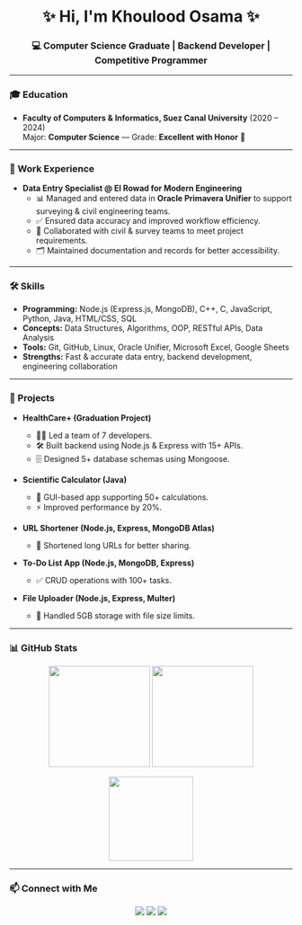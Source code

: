 <h1 align="center">✨ Hi, I'm Khoulood Osama ✨</h1>
<h3 align="center">💻 Computer Science Graduate | Backend Developer | Competitive Programmer</h3>

---

### 🎓 Education
- **Faculty of Computers & Informatics, Suez Canal University** (2020 – 2024)  
  Major: **Computer Science** — Grade: **Excellent with Honor** 🏅  

---

### 💼 Work Experience
- **Data Entry Specialist @ El Rowad for Modern Engineering**  
  - 📊 Managed and entered data in **Oracle Primavera Unifier** to support surveying & civil engineering teams.  
  - ✅ Ensured data accuracy and improved workflow efficiency.  
  - 🤝 Collaborated with civil & survey teams to meet project requirements.  
  - 🗂️ Maintained documentation and records for better accessibility.  

---

### 🛠️ Skills
- **Programming:** Node.js (Express.js, MongoDB), C++, C, JavaScript, Python, Java, HTML/CSS, SQL  
- **Concepts:** Data Structures, Algorithms, OOP, RESTful APIs, Data Analysis  
- **Tools:** Git, GitHub, Linux, Oracle Unifier, Microsoft Excel, Google Sheets  
- **Strengths:** Fast & accurate data entry, backend development, engineering collaboration  

---

### 🚀 Projects
- **HealthCare+ (Graduation Project)**  
  - 👩‍💻 Led a team of 7 developers.  
  - 🛠️ Built backend using Node.js & Express with 15+ APIs.  
  - 🗄️ Designed 5+ database schemas using Mongoose.  

- **Scientific Calculator (Java)**  
  - 🔢 GUI-based app supporting 50+ calculations.  
  - ⚡ Improved performance by 20%.  

- **URL Shortener (Node.js, Express, MongoDB Atlas)**  
  - 🔗 Shortened long URLs for better sharing.  

- **To-Do List App (Node.js, MongoDB, Express)**  
  - ✅ CRUD operations with 100+ tasks.  

- **File Uploader (Node.js, Express, Multer)**  
  - 📂 Handled 5GB storage with file size limits.  


---

### 📊 GitHub Stats
<p align="center">
  <img src="https://github-readme-stats.vercel.app/api?username=KhouloodOsama&show_icons=true&theme=radical" height="180"/>
  <img src="https://github-readme-streak-stats.herokuapp.com/?user=KhouloodOsama&theme=radical" height="180"/>
</p>

<p align="center">
  <img src="https://github-readme-stats.vercel.app/api/top-langs?username=KhouloodOsama&show_icons=true&locale=en&layout=compact&theme=radical" height="150"/>
</p>

---

### 📫 Connect with Me  
<p align="center">
  <a href="mailto:khoulodosama265@gmail.com"><img src="https://img.shields.io/badge/Email-D14836?style=for-the-badge&logo=gmail&logoColor=white"/></a>
  <a href="http://linkedin.com/in/kholoudOsama"><img src="https://img.shields.io/badge/LinkedIn-0077B5?style=for-the-badge&logo=linkedin&logoColor=white"/></a>
  <a href="https://github.com/KhouloodOsama"><img src="https://img.shields.io/badge/GitHub-000?style=for-the-badge&logo=github&logoColor=white"/></a>
</p>
